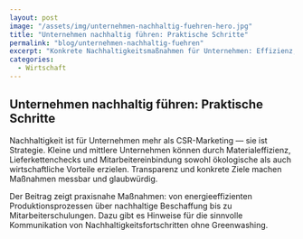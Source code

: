 ```yaml
---
layout: post
image: "/assets/img/unternehmen-nachhaltig-fuehren-hero.jpg"
title: "Unternehmen nachhaltig führen: Praktische Schritte"
permalink: "blog/unternehmen-nachhaltig-fuehren"
excerpt: "Konkrete Nachhaltigkeitsmaßnahmen für Unternehmen: Effizienz, Lieferketten und Mitarbeitereinbindung als Hebel für echten Wandel."
categories: 
  - Wirtschaft
---
```


## Unternehmen nachhaltig führen: Praktische Schritte

Nachhaltigkeit ist für Unternehmen mehr als CSR-Marketing — sie ist Strategie. Kleine und mittlere Unternehmen können durch Materialeffizienz, Lieferkettenchecks und Mitarbeitereinbindung sowohl ökologische als auch wirtschaftliche Vorteile erzielen. Transparenz und konkrete Ziele machen Maßnahmen messbar und glaubwürdig.  

Der Beitrag zeigt praxisnahe Maßnahmen: von energieeffizienten Produktionsprozessen über nachhaltige Beschaffung bis zu Mitarbeiterschulungen. Dazu gibt es Hinweise für die sinnvolle Kommunikation von Nachhaltigkeitsfortschritten ohne Greenwashing.
